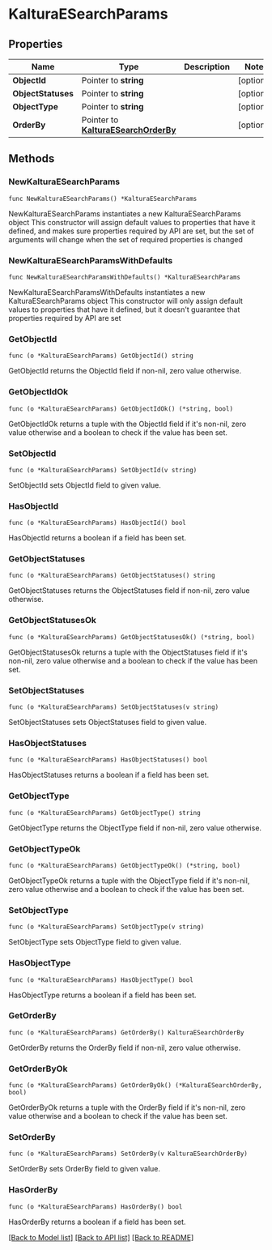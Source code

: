 # KalturaESearchParams

## Properties

Name | Type | Description | Notes
------------ | ------------- | ------------- | -------------
**ObjectId** | Pointer to **string** |  | [optional] 
**ObjectStatuses** | Pointer to **string** |  | [optional] 
**ObjectType** | Pointer to **string** |  | [optional] 
**OrderBy** | Pointer to [**KalturaESearchOrderBy**](KalturaESearchOrderBy.md) |  | [optional] 

## Methods

### NewKalturaESearchParams

`func NewKalturaESearchParams() *KalturaESearchParams`

NewKalturaESearchParams instantiates a new KalturaESearchParams object
This constructor will assign default values to properties that have it defined,
and makes sure properties required by API are set, but the set of arguments
will change when the set of required properties is changed

### NewKalturaESearchParamsWithDefaults

`func NewKalturaESearchParamsWithDefaults() *KalturaESearchParams`

NewKalturaESearchParamsWithDefaults instantiates a new KalturaESearchParams object
This constructor will only assign default values to properties that have it defined,
but it doesn't guarantee that properties required by API are set

### GetObjectId

`func (o *KalturaESearchParams) GetObjectId() string`

GetObjectId returns the ObjectId field if non-nil, zero value otherwise.

### GetObjectIdOk

`func (o *KalturaESearchParams) GetObjectIdOk() (*string, bool)`

GetObjectIdOk returns a tuple with the ObjectId field if it's non-nil, zero value otherwise
and a boolean to check if the value has been set.

### SetObjectId

`func (o *KalturaESearchParams) SetObjectId(v string)`

SetObjectId sets ObjectId field to given value.

### HasObjectId

`func (o *KalturaESearchParams) HasObjectId() bool`

HasObjectId returns a boolean if a field has been set.

### GetObjectStatuses

`func (o *KalturaESearchParams) GetObjectStatuses() string`

GetObjectStatuses returns the ObjectStatuses field if non-nil, zero value otherwise.

### GetObjectStatusesOk

`func (o *KalturaESearchParams) GetObjectStatusesOk() (*string, bool)`

GetObjectStatusesOk returns a tuple with the ObjectStatuses field if it's non-nil, zero value otherwise
and a boolean to check if the value has been set.

### SetObjectStatuses

`func (o *KalturaESearchParams) SetObjectStatuses(v string)`

SetObjectStatuses sets ObjectStatuses field to given value.

### HasObjectStatuses

`func (o *KalturaESearchParams) HasObjectStatuses() bool`

HasObjectStatuses returns a boolean if a field has been set.

### GetObjectType

`func (o *KalturaESearchParams) GetObjectType() string`

GetObjectType returns the ObjectType field if non-nil, zero value otherwise.

### GetObjectTypeOk

`func (o *KalturaESearchParams) GetObjectTypeOk() (*string, bool)`

GetObjectTypeOk returns a tuple with the ObjectType field if it's non-nil, zero value otherwise
and a boolean to check if the value has been set.

### SetObjectType

`func (o *KalturaESearchParams) SetObjectType(v string)`

SetObjectType sets ObjectType field to given value.

### HasObjectType

`func (o *KalturaESearchParams) HasObjectType() bool`

HasObjectType returns a boolean if a field has been set.

### GetOrderBy

`func (o *KalturaESearchParams) GetOrderBy() KalturaESearchOrderBy`

GetOrderBy returns the OrderBy field if non-nil, zero value otherwise.

### GetOrderByOk

`func (o *KalturaESearchParams) GetOrderByOk() (*KalturaESearchOrderBy, bool)`

GetOrderByOk returns a tuple with the OrderBy field if it's non-nil, zero value otherwise
and a boolean to check if the value has been set.

### SetOrderBy

`func (o *KalturaESearchParams) SetOrderBy(v KalturaESearchOrderBy)`

SetOrderBy sets OrderBy field to given value.

### HasOrderBy

`func (o *KalturaESearchParams) HasOrderBy() bool`

HasOrderBy returns a boolean if a field has been set.


[[Back to Model list]](../README.md#documentation-for-models) [[Back to API list]](../README.md#documentation-for-api-endpoints) [[Back to README]](../README.md)


